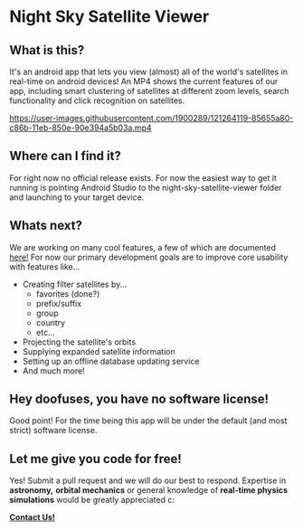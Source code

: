 



# Night Sky Satellite Viewer

## What is this?
It's an android app that lets you view (almost) all of the world's satellites in real-time on android devices! An MP4 shows the current features of our app, including smart clustering of satellites at different zoom levels, search functionality and click recognition on satellites.

https://user-images.githubusercontent.com/1900289/121264119-85655a80-c86b-11eb-850e-90e394a5b03a.mp4

## Where can I find it?
For right now no official release exists. For now the easiest way to get it running is pointing Android Studio to the night-sky-satellite-viewer folder and launching to your target device.

## Whats next?
We are working on many cool features, a few of which are documented [here!](https://docs.google.com/document/d/1snepgEGfFk7aDqji6l7ntQWtisTFIfj868kbaTe_eik/edit?usp=sharing) For now our primary development goals are to improve core usability with features like... 
- Creating filter satellites by...
  - favorites (done?)
  - prefix/suffix
  - group
  - country
  - etc...
- Projecting the satellite's orbits
- Supplying expanded satellite information
- Setting up an offline database updating service
- And much more!

## Hey doofuses, you have no software license!
Good point! For the time being this app will be under the default (and most strict) software license.

## Let me give you code for free!
Yes! Submit a pull request and we will do our best to respond. Expertise in __astronomy,__ __orbital mechanics__ or general knowledge of __real-time physics simulations__ would be greatly appreciated c:

[__Contact Us!__](nightskysatelliteviewer@gmail.com)

